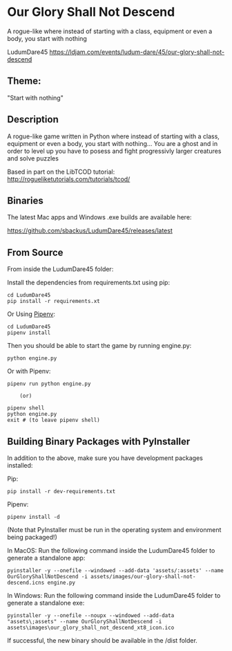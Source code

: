 # Our Glory Shall Not Descend
A rogue-like where instead of starting with a class, equipment or even a body, you start with nothing

LudumDare45
https://ldjam.com/events/ludum-dare/45/our-glory-shall-not-descend

## Theme:

"Start with nothing"

## Description

A rogue-like game written in Python where instead of starting with a class, equipment or even a body, you start with nothing...
You are a ghost and in order to level up you have to posess and fight progressivly larger creatures and solve puzzles

Based in part on the LibTCOD tutorial:
http://rogueliketutorials.com/tutorials/tcod/

## Binaries

The latest Mac apps and Windows .exe builds are available here:

https://github.com/sbackus/LudumDare45/releases/latest 

## From Source

From inside the LudumDare45 folder:

Install the dependencies from requirements.txt using pip:

```
cd LudumDare45
pip install -r requirements.xt
```

Or Using [Pipenv](https://pipenv-fork.readthedocs.io/en/latest/index.html):

```
cd LudumDare45
pipenv install
```

Then you should be able to start the game by running engine.py:

```
python engine.py
```

Or with Pipenv:

```
pipenv run python engine.py

    (or)

pipenv shell
python engine.py
exit # (to leave pipenv shell)
```

## Building Binary Packages with PyInstaller

In addition to the above, make sure you have development packages installed:

Pip:
```
pip install -r dev-requirements.txt
```

Pipenv:
```
pipenv install -d
```

(Note that PyInstaller must be run in the operating system and environment being packaged!)

In MacOS: Run the following command inside the LudumDare45 folder to generate a standalone app:

```
pyinstaller -y --onefile --windowed --add-data 'assets/:assets' --name OurGloryShallNotDescend -i assets/images/our-glory-shall-not-descend.icns engine.py
```

In Windows: Run the following command inside the LudumDare45 folder to generate a standalone exe:

```
pyinstaller -y --onefile --noupx --windowed --add-data "assets\;assets" --name OurGloryShallNotDescend -i assets\images\our_glory_shall_not_descend_xt8_icon.ico
```

If successful, the new binary should be available in the /dist folder.
